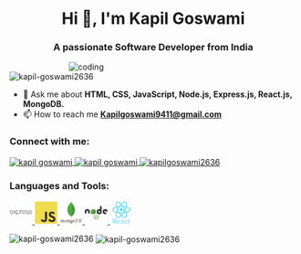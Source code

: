 <h1 align="center">Hi 👋, I'm Kapil Goswami</h1>
<h3 align="center">A passionate Software Developer from India</h3>

<img align="right" alt="coding" width="400" src="https://i.pinimg.com/originals/54/e3/7d/54e37d8074ebcde1d96c77d7b2a7f310.gif" />

<p align="left">
  <img src="https://komarev.com/ghpvc/?username=kapil-goswami2636&label=Profile%20views&color=0e75b6&style=flat" alt="kapil-goswami2636" />
</p>

- 💬 Ask me about **HTML, CSS, JavaScript, Node.js, Express.js, React.js, MongoDB.**
- 📫 How to reach me **Kapilgoswami9411@gmail.com**

<h3 align="left">Connect with me:</h3>
<p align="left">
  <a href="http://linkedin.com/in/kapil-goswami-5b0826302" target="blank">
    <img align="center" src="https://raw.githubusercontent.com/rahuldkjain/github-profile-readme-generator/master/src/images/icons/Social/linked-in-alt.svg" alt="kapil goswami" height="30" width="40" />
  </a>
  <a href="https://fb.com/kapilgoswami" target="blank">
    <img align="center" src="https://raw.githubusercontent.com/rahuldkjain/github-profile-readme-generator/master/src/images/icons/Social/facebook.svg" alt="kapil goswami" height="30" width="40" />
  </a>
  <a href="https://instagram.com/kapilgoswami2636" target="blank">
    <img align="center" src="https://raw.githubusercontent.com/rahuldkjain/github-profile-readme-generator/master/src/images/icons/Social/instagram.svg" alt="kapilgoswami2636" height="30" width="40" />
  </a>
</p>

<h3 align="left">Languages and Tools:</h3>
<p align="left">
  <a href="https://expressjs.com" target="_blank" rel="noreferrer">
    <img src="https://raw.githubusercontent.com/devicons/devicon/master/icons/express/express-original-wordmark.svg" alt="express" width="40" height="40" />
  </a>
  <a href="https://developer.mozilla.org/en-US/docs/Web/JavaScript" target="_blank" rel="noreferrer">
    <img src="https://raw.githubusercontent.com/devicons/devicon/master/icons/javascript/javascript-original.svg" alt="javascript" width="40" height="40" />
  </a>
  <a href="https://www.mongodb.com/" target="_blank" rel="noreferrer">
    <img src="https://raw.githubusercontent.com/devicons/devicon/master/icons/mongodb/mongodb-original-wordmark.svg" alt="mongodb" width="40" height="40" />
  </a>
  <a href="https://nodejs.org" target="_blank" rel="noreferrer">
    <img src="https://raw.githubusercontent.com/devicons/devicon/master/icons/nodejs/nodejs-original-wordmark.svg" alt="nodejs" width="40" height="40" />
  </a>
  <a href="https://reactjs.org/" target="_blank" rel="noreferrer">
    <img src="https://raw.githubusercontent.com/devicons/devicon/master/icons/react/react-original-wordmark.svg" alt="react" width="40" height="40" />
  </a>
</p>

<p>
  <img align="left" src="https://github-readme-stats.vercel.app/api/top-langs?username=kapil-goswami2636&show_icons=true&locale=en&layout=compact" alt="kapil-goswami2636" />
</p>

<p>
  &nbsp;<img align="center" src="https://github-readme-stats.vercel.app/api?username=kapil-goswami2636&show_icons=true&locale=en" alt="kapil-goswami2636" />
</p>
